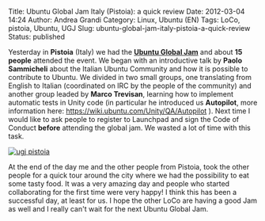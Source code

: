 Title: Ubuntu Global Jam Italy (Pistoia): a quick review
Date: 2012-03-04 14:24
Author: Andrea Grandi
Category: Linux, Ubuntu (EN)
Tags: LoCo, pistoia, Ubuntu, UGJ
Slug: ubuntu-global-jam-italy-pistoia-a-quick-review
Status: published

Yesterday in **Pistoia** (Italy) we had the **[Ubuntu Global
Jam](https://wiki.ubuntu.com/UbuntuGlobalJam)** and about **15 people**
attended the event. We began with an introductive talk by **Paolo
Sammicheli** about the Italian Ubuntu Community and how it is possible
to contribute to Ubuntu. We divided in two small groups, one translating
from English to Italian (coordinated on IRC by the people of the
community) and another group leaded by **Marco Trevisan**, learning how
to implement automatic tests in Unity code (in particular he introduced
us **Autopilot**, more information
here: <https://wiki.ubuntu.com/Unity/QA/Autopilot> ). Next time I would
like to ask people to register to Launchpad and sign the Code of Conduct
**before** attending the global jam. We wasted a lot of time with this
task.

[![ugj pistoia]({static}/images/2012/03/UGJ-Pistoia-2012.jpg)]({static}/images/2012/03/UGJ-Pistoia-2012.jpg)

At the end of the day me and the other people from Pistoia, took the
other people for a quick tour around the city where we had the
possibility to eat some tasty food. It was a very amazing day and people
who started collaborating for the first time were very happy! I think
this has been a successful day, at least for us. I hope the other LoCo
are having a good Jam as well and I really can't wait for the next
Ubuntu Global Jam.
